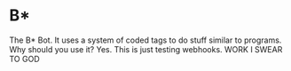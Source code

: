 # B*
The B* Bot.
It uses a system of coded tags to do stuff similar to programs.
Why should you use it? Yes. This is just testing webhooks. WORK I SWEAR TO GOD
